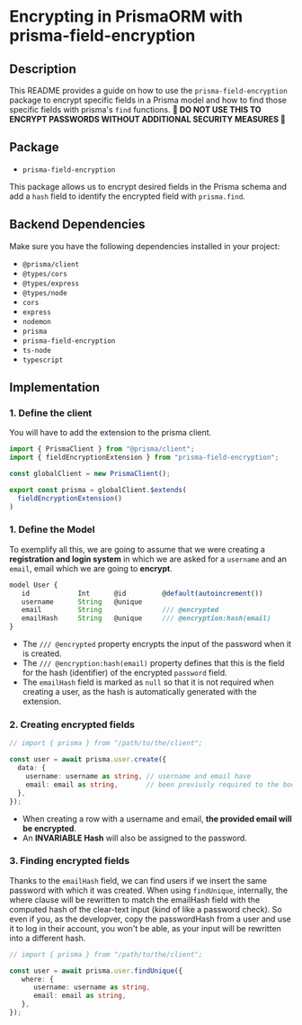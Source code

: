 # Encrypting in PrismaORM with prisma-field-encryption

## Description

This README provides a guide on how to use the `prisma-field-encryption` package to encrypt specific fields in a Prisma model and how to find those specific fields with  prisma's `find` functions.
**🚨 DO NOT USE THIS TO ENCRYPT PASSWORDS WITHOUT ADDITIONAL SECURITY MEASURES 🚨**

## Package

- `prisma-field-encryption`

This package allows us to encrypt desired fields in the Prisma schema and add a `hash` field to identify the encrypted field with `prisma.find`.

## Backend Dependencies

Make sure you have the following dependencies installed in your project:

- `@prisma/client`
- `@types/cors`
- `@types/express`
- `@types/node`
- `cors`
- `express`
- `nodemon`
- `prisma`
- `prisma-field-encryption`
- `ts-node`
- `typescript`

## Implementation

### 1. Define the client
You will have to add the extension to the prisma client.
```typescript
import { PrismaClient } from "@prisma/client";
import { fieldEncryptionExtension } from "prisma-field-encryption";

const globalClient = new PrismaClient();

export const prisma = globalClient.$extends(
  fieldEncryptionExtension()
)
```

### 1. Define the Model
To exemplify all this, we are going to assume that we were creating a **registration and login system** in which we are asked for a `username` and an `email`, email which we are going to **encrypt**.

```typescript
model User { 
   id            Int      @id         @default(autoincrement())
   username      String   @unique
   email         String               /// @encrypted
   emailHash     String   @unique     /// @encryption:hash(email)
}
```

- The `/// @encrypted` property encrypts the input of the password when it is created.
- The `/// @encryption:hash(email)` property defines that this is the field for the hash (identifier) of the encrypted `password` field.
- The `emailHash` field is marked as `null` so that it is not required when creating a user, as the hash is automatically generated with the extension.

### 2. Creating encrypted fields

```typescript
// import { prisma } from "/path/to/the/client";

const user = await prisma.user.create({
  data: {
    username: username as string, // username and email have
    email: email as string,       // been previusly required to the body
  },
});
```

- When creating a row with a username and email, **the provided email will be encrypted**.
- An **INVARIABLE Hash** will also be assigned to the password.

### 3. Finding encrypted fields
Thanks to the `emailHash` field, we can find users if we insert the same password with which it was created. When using `findUnique`, internally, the where clause will be rewritten to match the emailHash field with the computed hash of the clear-text input (kind of like a password check). So even if you, as the developver, copy the passwordHash from a user and use it to log in their account, you won't be able, as your input will be rewritten into a different hash.

```typescript
// import { prisma } from "/path/to/the/client";

const user = await prisma.user.findUnique({
   where: {
      username: username as string,
      email: email as string,
   },
});
```
